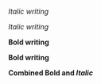 *Italic writing*

_Italic writing_


**Bold writing**

__Bold writing__

__Combined Bold and _Italic___
